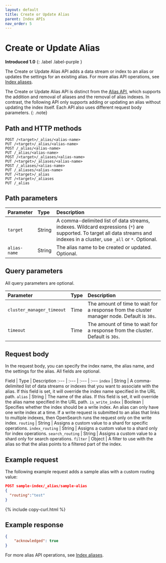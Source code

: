 ```yaml
---
layout: default
title: Create or Update Alias
parent: Index APIs
nav_order: 5
---
```


# Create or Update Alias
**Introduced 1.0**
{: .label .label-purple }

The Create or Update Alias API adds a data stream or index to an alias or updates the settings for an existing alias. For more alias API operations, see [Index aliases]({{site.url}}{{site.baseurl}}/opensearch/index-alias/).

The Create or Update Alias API is distinct from the [Alias API]({{site.url}}{{site.baseurl}}/opensearch/rest-api/alias/), which supports the addition and removal of aliases and the removal of alias indexes. In contrast, the following API only supports adding or updating an alias without updating the index itself. Each API also uses different request body parameters.
{: .note}

## Path and HTTP methods

```
POST /<target>/_alias/<alias-name>
PUT /<target>/_alias/<alias-name>
POST /_alias/<alias-name>
PUT /_alias/<alias-name>
POST /<target>/_aliases/<alias-name>
PUT /<target>/_aliases/<alias-name>
POST /_aliases/<alias-name>
PUT /_aliases/<alias-name>
PUT /<target>/_alias
PUT /<target>/_aliases
PUT /_alias
```

## Path parameters

| Parameter | Type | Description |
:--- | :--- | :---
| `target` | String | A comma-delimited list of data streams, indexes. Wildcard expressions (`*`) are supported. To target all data streams and indexes in a cluster, use `_all` or `*`. Optional. |
| `alias-name` | String | The alias name to be created or updated. Optional. |

## Query parameters

All query parameters are optional.

Parameter | Type | Description
:--- | :--- | :---
`cluster_manager_timeout` | Time | The amount of time to wait for a response from the cluster manager node. Default is `30s`.
`timeout` | Time | The amount of time to wait for a response from the cluster. Default is `30s`.

## Request body

In the request body, you can specify the index name, the alias name, and the settings for the alias. All fields are optional.

Field | Type | Description
:--- | :--- | :--- | :---
`index` | String | A comma-delimited list of data streams or indexes that you want to associate with the alias. If this field is set, it will override the index name specified in the URL path.
`alias` | String | The name of the alias. If this field is set, it will override the alias name specified in the URL path.
`is_write_index` | Boolean | Specifies whether the index should be a write index. An alias can only have one write index at a time. If a write request is submitted to an alias that links to multiple indexes, then OpenSearch runs the request only on the write index.
`routing` | String | Assigns a custom value to a shard for specific operations. 
`index_routing` | String | Assigns a custom value to a shard only for index operations. 
`search_routing` | String | Assigns a custom value to a shard only for search operations. 
`filter` | Object | A filter to use with the alias so that the alias points to a filtered part of the index.

## Example request

The following example request adds a sample alias with a custom routing value:

```json
POST sample-index/_alias/sample-alias
{
  "routing":"test"
}
```
{% include copy-curl.html %}

## Example response

```json
{
    "acknowledged": true
}
```

For more alias API operations, see [Index aliases]({{site.url}}{{site.baseurl}}/opensearch/index-alias/).
